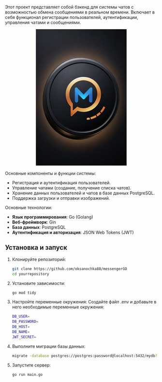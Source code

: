 Этот проект представляет собой бэкенд для системы чатов с возможностью обмена сообщениями в реальном времени. Включает в себя функционал регистрации пользователей, аутентификации, управления чатами и сообщениями.

<p align="center">
  <img src="logotip.jpg" alt="Description" width="300"/>
</p

Основные компоненты и функции системы:

- Регистрация и аутентификация пользователей.
- Управление чатами (создание, получение списка чатов).
- Хранение данных пользователей и чатов в базе данных PostgreSQL.
- Поддержка загрузки и отправки изображений.

Основные технологии:

- **Язык программирования**: Go (Golang)
- **Веб-фреймворк**: Gin
- **База данных**: PostgreSQL
- **Аутентификация и авторизация**: JSON Web Tokens (JWT)

## Установка и запуск

1. Клонируйте репозиторий:
   ```sh
   git clone https://github.com/oksanochka88/messengerGO
   cd yourrepository
2. Установите зависимости:
   ```sh
   go mod tidy
3. Настройте переменные окружения:
Создайте файл .env и добавьте в него необходимые переменные окружения:
   ```sh
   DB_USER=
   DB_PASSWORD=
   DB_HOST=
   DB_NAME=
   JWT_SECRET=
4. Выполните миграции базы данных:
   ```sh
   migrate -database postgres://postgres:password@localhost:5432/mydb?sslmode=disable -path ./migrations up
5. Запустите сервер:
   ```sh
   go run main.go